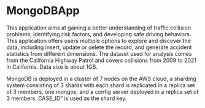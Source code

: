 # MongoDBApp

This application aims at gaining a better understanding of traffic collision problems, identifying risk factors, and developing safe driving behaviors. This application offers users multiple options to explore and discover the data, including insert, update or delete the record, and generate accident statistics from different dimensions. The dataset used for analysis comes from the California Highway Patrol and covers collisions from 2009 to 2021 in California. Data size is about 1GB.

MongoDB is deployed in a cluster of 7 nodes on the AWS cloud, a sharding system consisting of 3 shards with each shard is replicated in a replica set of 3 members, one mongos, and a config server deployed in a replica set of 3 members. CASE_ID” is used as the shard key.
